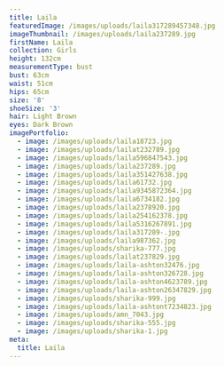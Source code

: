 ```yaml
---
title: Laila
featuredImage: /images/uploads/laila317289457348.jpg
imageThumbnail: /images/uploads/laila237289.jpg
firstName: Laila
collection: Girls
height: 132cm
measurementType: bust
bust: 63cm
waist: 51cm
hips: 65cm
size: '8'
shoeSize: '3'
hair: Light Brown
eyes: Dark Brown
imagePortfolio:
  - image: /images/uploads/laila18723.jpg
  - image: /images/uploads/lailat232789.jpg
  - image: /images/uploads/laila596847543.jpg
  - image: /images/uploads/laila237289.jpg
  - image: /images/uploads/laila351427638.jpg
  - image: /images/uploads/laila61732.jpg
  - image: /images/uploads/laila9345872364.jpg
  - image: /images/uploads/laila6734182.jpg
  - image: /images/uploads/laila2378920.jpg
  - image: /images/uploads/laila254162378.jpg
  - image: /images/uploads/laila5316267891.jpg
  - image: /images/uploads/laila317289-.jpg
  - image: /images/uploads/laila987362.jpg
  - image: /images/uploads/sharika-777.jpg
  - image: /images/uploads/lailat237829.jpg
  - image: /images/uploads/laila-ashton32476.jpg
  - image: /images/uploads/laila-ashton326728.jpg
  - image: /images/uploads/laila-ashton4623789.jpg
  - image: /images/uploads/laila-ashton26347829.jpg
  - image: /images/uploads/sharika-999.jpg
  - image: /images/uploads/laila-ashtont7234823.jpg
  - image: /images/uploads/amn_7043.jpg
  - image: /images/uploads/sharika-555.jpg
  - image: /images/uploads/sharika-1.jpg
meta:
  title: Laila
---
```


